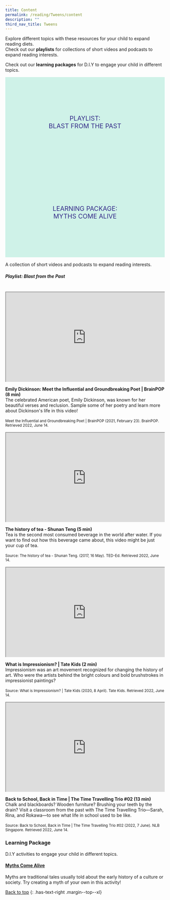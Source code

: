 ```yaml
---
title: Content
permalink: /reading/Tweens/content
description: ""
third_nav_title: Tweens
---
```

<style type="text/css">
/* Links */
.content a { color: #322987; }
.content a:focus,
.content a:hover { color: #28216c; }

/* Button Outline */
.bp-button { padding-left: 1.5rem; padding-right: 1.5rem; }
.bp-button.is-primary-outline { border: 1px solid #322987; color: #322987; background-color: transparent; text-decoration: none; }
.bp-button.is-primary-outline:focus,
.bp-button.is-primary-outline:hover { border: 1px solid #322987; color: #cff2e8; background-color: #322987; text-decoration: none; }

/* Responsive Iframe */
.responsive-iframe { position: absolute; top: 0; left: 0; bottom: 0; right: 0; width: 100%; height: 100%; }
.responsive-iframe-container { position: relative; overflow: hidden; width: 100%; }
.responsive-iframe-container.ratio-16by9 { padding-top: 56.25%; }
.responsive-iframe-container.ratio-4by3 { padding-top: 75%; }
.responsive-iframe-container.ratio-3by2 { padding-top: 66.66%; }
.responsive-iframe-container.ratio-1by1 { padding-top: 100%; }
	
/* Click Box */
.clickbox { display: block; position: relative; width: 100%; padding-bottom: 56.25%; background-color: transparent; }
.clickbox span { padding: .5rem; }
.clickbox a { position: absolute; display: flex; width: 100%; height: 100%; align-items: center; justify-content: center; font-size: 1.25rem; text-align: center; text-decoration: none; text-transform: uppercase; }
.clickbox a:focus,
.clickbox a:hover { text-decoration: none; }

/* Indigo Sky */
.clickbox.is-indigo-sky { background-color: #cff2e8; color: #322987; }
.clickbox.is-indigo-sky a { color: #322987; }
.clickbox.is-indigo-sky a:focus,
.clickbox.is-indigo-sky a:hover { background-color: #322987; color: #cff2e8; }

</style>


Explore different topics with these resources for your child to expand reading diets.  
Check out our **playlists** for collections of short videos and podcasts to expand reading interests.

Check out our **learning packages** for D.I.Y to engage your child in different topics.

<div class="row is-multiline">
  <div class="col is-one-third">
    <div class="clickbox is-indigo-sky">
      <a href="#blast-from-the-past">
        <span>Playlist:<br>Blast from the Past</span>
      </a>
    </div>
  </div>
  <div class="col is-one-third">
    <div class="clickbox is-indigo-sky">
      <a href="#lp-myths-come-alive">
        <span>Learning Package:<br> Myths Come Alive</span>
      </a>
    </div>
  </div>
	</div>
	
A collection of short videos and podcasts to expand reading interests.

<h5 id="blast-from-the-past" class="margin--bottom--lg"><b>Playlist: Blast from the Past</b></h5>

<br>


<div class="row is-multiline margin--bottom--lg">
  <div class="col is-two-fifths">
    <div class="responsive-iframe-container ratio-16by9">
     <iframe src="https://www.youtube.com/embed/s7l4h1QhSbY" class="responsive-iframe"></iframe>
    </div>
  </div>
  <div class="col is-three-fifths">
  <p><b> Emily Dickinson: Meet the Influential and Groundbreaking Poet | BrainPOP (8 min) </b><br>
    The celebrated American poet, Emily Dickinson, was known for her beautiful verses and reclusion. Sample some of her poetry and learn more about Dickinson's life in this video!
<br><br>
<small>Meet the Influential and Groundbreaking Poet | BrainPOP (2021, February 23). BrainPOP. Retrieved 2022, June 14.</small></p>
  </div>
</div>

<div class="row is-multiline margin--bottom--lg">
  <div class="col is-two-fifths">
    <div class="responsive-iframe-container ratio-16by9">
     <iframe src="https://www.youtube.com/embed/LaLvVc1sS20" class="responsive-iframe"></iframe>
    </div>
  </div>
  <div class="col is-three-fifths">
  <p><b> The history of tea - Shunan Teng (5 min) </b><br>
Tea is the second most consumed beverage in the world after water. If you want to find out how this beverage came about, this video might be just your cup of tea. <br><br>
<small>Source: The history of tea - Shunan Teng. (2017, 16 May). TED-Ed. Retrieved 2022, June 14.</small></p>
  </div>
</div>

<div class="row is-multiline margin--bottom--lg">
  <div class="col is-two-fifths">
    <div class="responsive-iframe-container ratio-16by9">
     <iframe src="https://www.youtube.com/embed/nesTk_6j-0c" class="responsive-iframe"></iframe>
    </div>
  </div>
  <div class="col is-three-fifths">
  <p><b> What is Impressionism? | Tate Kids (2 min) </b><br>
Impressionism was an art movement recognized for changing the history of art. Who were the artists behind the bright colours and bold brushstrokes in impressionist paintings? <br><br>
<small>Source: What is Impressionism? | Tate Kids (2020, 8 April). Tate Kids. Retrieved 2022, June 14.</small></p>
  </div>
</div>

<div class="row is-multiline margin--bottom--lg">
  <div class="col is-two-fifths">
    <div class="responsive-iframe-container ratio-16by9">
     <iframe src="https://www.youtube.com/embed/GHO3-rf3hm0" class="responsive-iframe"></iframe>
    </div>
  </div>
  <div class="col is-three-fifths">
  <p><b> Back to School, Back in Time | The Time Travelling Trio #02 (13 min) </b><br>
Chalk and blackboards? Wooden furniture? Brushing your teeth by the drain? Visit a classroom from the past with The Time Travelling Trio—Sarah, Rina, and Rokawa—to see what life in school used to be like. <br><br>
<small>Source: Back to School, Back in Time | The Time Travelling Trio #02 (2022, 7 June). NLB Singapore. Retrieved 2022, June 14.</small></p>
  </div>
</div>


<h3><b>Learning Package</b></h3>
	
D.I.Y activities to engage your child in different topics.	

<h4 id="lp-myths-come-alive"><a href="https://childrenandteens.nlb.gov.sg/images/diyresources/secondary/NLB_Popreads21_Sec_MythsComeAlive.PDF" target="_blank"><b> Myths Come Alive </b></a></h4>
<p>Myths are traditional tales usually told about the early history of a culture or society. Try creating a myth of your own in this activity!</p>

[Back to top](#main-content)
{: .has-text-right .margin--top--xl}